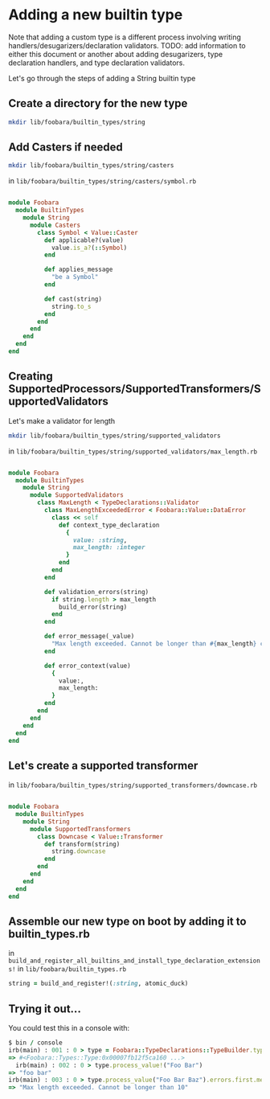 # Adding a new builtin type

Note that adding a custom type is a different process involving writing handlers/desugarizers/declaration validators.
TODO: add information to either this document or another about adding desugarizers, type declaration handlers,
and type declaration validators.

Let's go through the steps of adding a String builtin type

## Create a directory for the new type

```bash
mkdir lib/foobara/builtin_types/string 
```

## Add Casters if needed

```bash
mkdir lib/foobara/builtin_types/string/casters
```

in `lib/foobara/builtin_types/string/casters/symbol.rb`

```ruby

module Foobara
  module BuiltinTypes
    module String
      module Casters
        class Symbol < Value::Caster
          def applicable?(value)
            value.is_a?(::Symbol)
          end

          def applies_message
            "be a Symbol"
          end

          def cast(string)
            string.to_s
          end
        end
      end
    end
  end
end
```

## Creating SupportedProcessors/SupportedTransformers/SupportedValidators

Let's make a validator for length

```bash 
mkdir lib/foobara/builtin_types/string/supported_validators
```

in `lib/foobara/builtin_types/string/supported_validators/max_length.rb`

```ruby

module Foobara
  module BuiltinTypes
    module String
      module SupportedValidators
        class MaxLength < TypeDeclarations::Validator
          class MaxLengthExceededError < Foobara::Value::DataError
            class << self
              def context_type_declaration
                {
                  value: :string,
                  max_length: :integer
                }
              end
            end
          end

          def validation_errors(string)
            if string.length > max_length
              build_error(string)
            end
          end

          def error_message(_value)
            "Max length exceeded. Cannot be longer than #{max_length} characters"
          end

          def error_context(value)
            {
              value:,
              max_length:
            }
          end
        end
      end
    end
  end
end
```

## Let's create a supported transformer

in `lib/foobara/builtin_types/string/supported_transformers/downcase.rb`

```ruby

module Foobara
  module BuiltinTypes
    module String
      module SupportedTransformers
        class Downcase < Value::Transformer
          def transform(string)
            string.downcase
          end
        end
      end
    end
  end
end
```

## Assemble our new type on boot by adding it to builtin_types.rb

in `build_and_register_all_builtins_and_install_type_declaration_extensions!` in `lib/foobara/builtin_types.rb`

```ruby
string = build_and_register!(:string, atomic_duck)
```

## Trying it out...

You could test this in a console with:

```ruby
$ bin / console
irb(main) : 001 : 0 > type = Foobara::TypeDeclarations::TypeBuilder.type_for_declaration(:string, :downcase, max_length: 10)
=> #<Foobara::Types::Type:0x00007fb12f5ca160 ...>
  irb(main) : 002 : 0 > type.process_value!("Foo Bar")
=> "foo bar"
irb(main) : 003 : 0 > type.process_value("Foo Bar Baz").errors.first.message
=> "Max length exceeded. Cannot be longer than 10"
```
